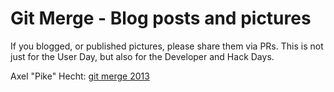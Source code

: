 # Git Merge - Blog posts and pictures

If you blogged, or published pictures, please share them via PRs.
This is not just for the User Day, but also for the Developer and Hack Days.

Axel "Pike" Hecht: [git merge 2013](https://blog.mozilla.org/axel/2013/05/13/git-merge-2013/)
